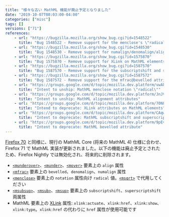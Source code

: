 ```yaml
---
title: "様々な古い MathML 機能が廃止予定となりました"
date: "2019-10-07T08:03:00-04:00"
categories: ["misc"]
tags: []
versions: ["71"]
references:
    - url: "https://bugzilla.mozilla.org/show_bug.cgi?id=1548522"
      title: "Bug 1548522 - Remove support for the menclose's \"radical\" notation"
    - url: "https://bugzilla.mozilla.org/show_bug.cgi?id=1548530"
      title: "Bug 1548530 - Remove support for numalign/denomalign/align attributes"
    - url: "https://bugzilla.mozilla.org/show_bug.cgi?id=1575870"
      title: "Bug 1575870 - Remove support for XLink on MathML elements"
    - url: "https://bugzilla.mozilla.org/show_bug.cgi?id=1587570"
      title: "Bug 1587570 - Remove support for the subscriptshift and superscriptshift attributes"
    - url: "https://bugzilla.mozilla.org/show_bug.cgi?id=1587572"
      title: "Bug 1587572 - Remove support for the mfrac@bevelled attribute"
    - url: "https://groups.google.com/d/topic/mozilla.dev.platform/vwAkuZIEhnY/discussion"
      title: "Intent to unship: MathML menclose notation \"radical\""
    - url: "https://groups.google.com/d/topic/mozilla.dev.platform/JnJVGTmIwPE/discussion"
      title: "Intent to unship: MathML alignment attributes"
    - url: "https://groups.google.com/d/topic/mozilla.dev.platform/70NFnet82cU/discussion"
      title: "Intend to deprecate: XLink attributes on MathML elements"
    - url: "https://groups.google.com/d/topic/mozilla.dev.platform/CAqw0Nxw6Pg/discussion"
      title: "Intent to deprecate: MathML subscriptshift and superscriptshift attributes"
    - url: "https://groups.google.com/d/topic/mozilla.dev.platform/9pEvlYn-Xyw/discussion"
      title: "Intent to deprecate: MathML bevelled attribute"
---
```

[Firefox 70](https://www.fxsitecompat.dev/ja/docs/2019/various-legacy-mathml-features-have-been-deprecated-or-removed/) と同様に、現行の MathML Core (将来の MathML 4) 仕様に合わせ、Firefox 71 で MathML 実装が更新されました。以下の機能は廃止予定とされたため、Firefox Nightly では無効化され、将来的に削除されます。

* [`<munderover>`](https://developer.mozilla.org/docs/Web/MathML/Element/munderover)、[`<munder>`](https://developer.mozilla.org/docs/Web/MathML/Element/munder)、[`<mover>`](https://developer.mozilla.org/docs/Web/MathML/Element/mover) 要素上の `align` 属性
* [`<mfrac>`](https://developer.mozilla.org/docs/Web/MathML/Element/mfrac) 要素上の `bevelled`、`denomalign`、`numalign` 属性
* [`<menclose>`](https://developer.mozilla.org/docs/Web/MathML/Element/menclose) 要素上の `notation` 属性向け `radical` 値。[`<msqrt>`](https://developer.mozilla.org/docs/Web/MathML/Element/msqrt) で代用してください
* [`<msubsup>`](https://developer.mozilla.org/docs/Web/MathML/Element/msubsup)、[`<msub>`](https://developer.mozilla.org/docs/Web/MathML/Element/msub)、[`<msup>`](https://developer.mozilla.org/docs/Web/MathML/Element/msup) 要素上の `subscriptshift`、`superscriptshift` 両属性
* MathML 要素上の [XLink](https://developer.mozilla.org/docs/Glossary/XLink) 属性: `xlink:actuate`、`xlink:href`、`xlink:show`、`xlink:type`。`xlink:href` の代わりに `href` 属性が使用可能です
